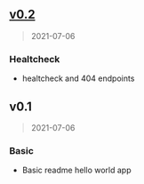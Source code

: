 
<a name="v0.2"></a>
## [v0.2](https://github.com/dbgjerez/golang-k8s-helm-helloworld/compare/v0.1...v0.2)

> 2021-07-06

### Healtcheck

* healtcheck and 404 endpoints


<a name="v0.1"></a>
## v0.1

> 2021-07-06

### Basic

* Basic readme hello world app

